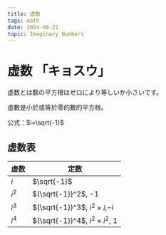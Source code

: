 ```yaml
---
title: 虚数
tags: math 
date: 2024-08-21
topic: Imaginary Numbers
---
```


# 虚数 「キョスウ」

虚数とは数の平方根はゼロにより等しいか小さいです。

虛數是小於或等於零的數的平方根。

公式：$i=\sqrt{-1}$

## 虚数表

| 虚数  | 定数                                   |
| ----- | -------------------------------------- |
| $i$   | $\sqrt{-1}$                            |
| $i^2$ | $(\sqrt{-1})^2$, $-1$                  |
| $i^3$ | $(\sqrt{-1})^3$, $i^2 \times i$,$-i$    |
| $i^4$ | $(\sqrt{-1})^4$, $i^2 \times i^2$, $1$ |
